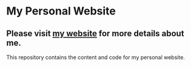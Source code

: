 # My Personal Website
## Please visit [my website](https://yuvraj-malhi.github.io/) for more details about me.
This repository contains the content and code for my personal website.